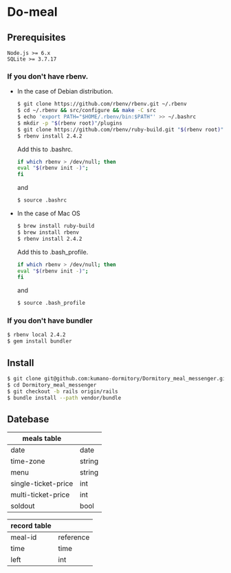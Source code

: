 # Do-meal

## Prerequisites

```
Node.js >= 6.x
SQLite >= 3.7.17
```

### If you don't have rbenv.

* In the case of Debian distribution.

  ```sh
  $ git clone https://github.com/rbenv/rbenv.git ~/.rbenv
  $ cd ~/.rbenv && src/configure && make -C src
  $ echo 'export PATH="$HOME/.rbenv/bin:$PATH"' >> ~/.bashrc
  $ mkdir -p "$(rbenv root)"/plugins
  $ git clone https://github.com/rbenv/ruby-build.git "$(rbenv root)"/plugins/ruby-build
  $ rbenv install 2.4.2
  ```

  Add this to .bashrc.

  ```sh
  if which rbenv > /dev/null; then
  eval "$(rbenv init -)";
  fi
  ```

  and

  ```sh
  $ source .bashrc
  ```

* In the case of Mac OS

  ```sh
  $ brew install ruby-build
  $ brew install rbenv
  $ rbenv install 2.4.2
  ```
  
  Add this to .bash_profile.
  ```sh
  if which rbenv > /dev/null; then
  eval "$(rbenv init -)";
  fi
  ```
  and
  
  ```sh
  $ source .bash_profile
  ```

### If you don't have bundler

```sh
$ rbenv local 2.4.2
$ gem install bundler
```

## Install

```sh
$ git clone git@github.com:kumano-dormitory/Dormitory_meal_messenger.git
$ cd Dormitory_meal_messenger
$ git checkout -b rails origin/rails
$ bundle install --path vendor/bundle
```

## Datebase
|meals table| |
| ----- | ----- |
| date | date |
| time-zone | string |
| menu | string |
| single-ticket-price | int |
| multi-ticket-price | int |
| soldout | bool |


|record table| |
| --- | --- |
|meal-id| reference|
|time| time|
|left| int|

